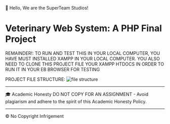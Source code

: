 👋 Hello, We are the SuperTeam Studios!

# Veterinary Web System: A PHP Final Project

REMAINDER!: TO RUN AND TEST THIS IN YOUR LOCAL COMPUTER, YOU HAVE MUST INSTALLED XAMPP IN YOUR LOCAL COMPUTER. YOU ALSO NEED TO CLONE THIS PROJECT FILE YOUR XAMPP HTDOCS IN ORDER TO RUN IT IN YOUR EB BROWSER FOR TESTING

PROJECT FILE STRUCTURE:
![file structure](https://github.com/Renzxs/Veterinary-Web-System/assets/90491632/58d63253-2625-4774-af31-42dc41b602e3)


- - - -
🎓 Academic Honesty
DO NOT COPY FOR AN ASSIGNMENT - Avoid plagiarism and adhere to the spirit of this Academic Honesty Policy.

- - - - 
&copy; No Copyright Infrigement
